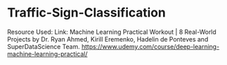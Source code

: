 # Traffic-Sign-Classification


Resource Used:
Link: Machine Learning Practical Workout | 8 Real-World Projects by Dr. Ryan Ahmed, Kirill Eremenko, Hadelin de Ponteves and SuperDataScience Team.
              https://www.udemy.com/course/deep-learning-machine-learning-practical/

